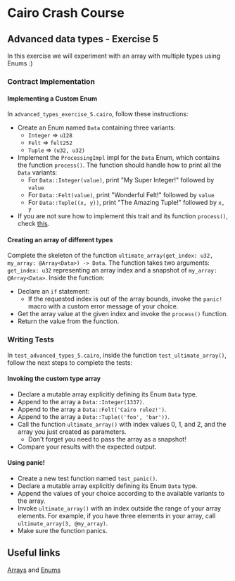 # Cairo Crash Course

## Advanced data types - Exercise 5

In this exercise we will experiment with an array with multiple types using Enums :)

### Contract Implementation

#### Implementing a Custom Enum

In `advanced_types_exercise_5.cairo`, follow these instructions:

- Create an Enum named `Data` containing three variants:
  - `Integer` => `u128`
  - `Felt` => `felt252`
  - `Tuple` => `(u32, u32)`
- Implement the `ProcessingImpl` impl for the `Data` Enum, which contains the function `process()`. The function should handle how to print all the `Data` variants:
  - For `Data::Integer(value)`, print "My Super Integer!" followed by `value`
  - For `Data::Felt(value)`, print "Wonderful Felt!" followed by `value`
  - For `Data::Tuple((x, y))`, print "The Amazing Tuple!" followed by `x, y`
- If you are not sure how to implement this trait and its function `process()`, check [this](https://book.cairo-lang.org/ch06-01-enums.html).

#### Creating an array of different types

Complete the skeleton of the function `ultimate_array(get_index: u32, my_array: @Array<Data>) -> Data`.
The function takes two arguments: `get_index: u32` representing an array index and a snapshot of `my_array: @Array<Data>`. Inside the function:

- Declare an `if` statement:
  - If the requested index is out of the array bounds, invoke the `panic!` macro with a custom error message of your choice.
- Get the array value at the given index and invoke the `process()` function.
- Return the value from the function.

### Writing Tests

In `test_advanced_types_5.cairo`, inside the function `test_ultimate_array()`, follow the next steps to complete the tests:

#### Invoking the custom type array

- Declare a mutable array explicitly defining its Enum `Data` type.
- Append to the array a `Data::Integer(1337)`.
- Append to the array a `Data::Felt('Cairo rulez!')`.
- Append to the array a `Data::Tuple(('foo', 'bar'))`.
- Call the function `ultimate_array()` with index values 0, 1, and 2, and the array you just created as parameters.
  - Don't forget you need to pass the array as a snapshot!
- Compare your results with the expected output.

#### Using panic!

- Create a new test function named `test_panic()`.
- Declare a mutable array explicitly defining its Enum `Data` type.
- Append the values of your choice according to the available variants to the array.
- Invoke `ultimate_array()` with an index outside the range of your array elements. For example, if you have three elements in your array, call `ultimate_array(3, @my_array)`.
- Make sure the function panics.

## Useful links

[Arrays](https://book.cairo-lang.org/ch03-01-arrays.html) and
[Enums](https://book.cairo-lang.org/ch06-01-enums.html)
